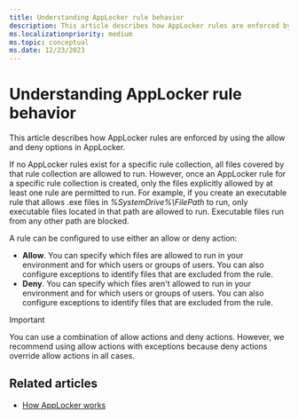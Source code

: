 ```yaml
---
title: Understanding AppLocker rule behavior
description: This article describes how AppLocker rules are enforced by using the allow and deny options in AppLocker.
ms.localizationpriority: medium
ms.topic: conceptual
ms.date: 12/23/2023
---
```


# Understanding AppLocker rule behavior

This article describes how AppLocker rules are enforced by using the allow and deny options in AppLocker.

If no AppLocker rules exist for a specific rule collection, all files covered by that rule collection are allowed to run. However, once an AppLocker rule for a specific rule collection is created, only the files explicitly allowed by at least one rule are permitted to run. For example, if you create an executable rule that allows .exe files in *%SystemDrive%\\FilePath* to run, only executable files located in that path are allowed to run. Executable files run from any other path are blocked.

A rule can be configured to use either an allow or deny action:

- **Allow**. You can specify which files are allowed to run in your environment and for which users or groups of users. You can also configure exceptions to identify files that are excluded from the rule.
- **Deny**. You can specify which files aren't allowed to run in your environment and for which users or groups of users. You can also configure exceptions to identify files that are excluded from the rule.

> [!IMPORTANT]
> You can use a combination of allow actions and deny actions. However, we recommend using allow actions with exceptions because deny actions override allow actions in all cases.

## Related articles

- [How AppLocker works](how-applocker-works-techref.md)
